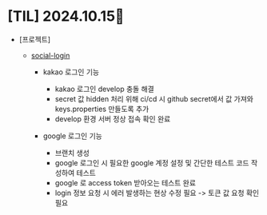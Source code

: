 # [TIL] 2024.10.15📒

  * [프로젝트]
    * [social-login](https://github.com/elephant97/TIL/blob/main/Project/Subwate/1.social-login.md)

      * kakao 로그인 기능
        * kakao 로그인 develop 충돌 해결
        * secret 값 hidden 처리 위해 ci/cd 시 github secret에서 값 가져와 keys.properties 만들도록 추가
        * develop 환경 서버 정상 접속 확인 완료

      * google 로그인 기능
        * 브랜치 생성
        * google 로그인 시 필요한 google 계정 설정 및 간단한 테스트 코드 작성하여 테스트
        * google 로 access token 받아오는 테스트 완료
        * login 정보 요청 시 에러 발생하는 현상 수정 필요 -> 토큰 값 요청 확인 필요
        
